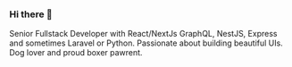 ### Hi there 👋

Senior Fullstack Developer with React/NextJs GraphQL, NestJS, Express and sometimes Laravel or Python. Passionate about building beautiful UIs. Dog lover and proud boxer pawrent.
